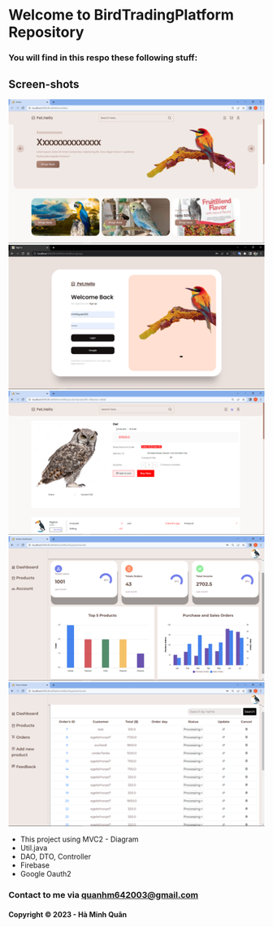 # Welcome to BirdTradingPlatform Repository

### You will find in this respo these following stuff:
## Screen-shots
![Home Page](https://github.com/whitedolpin/BirdTradingPlatform/blob/main/Screen-shot/HomePage%20(1).png)
![Log in](https://github.com/whitedolpin/BirdTradingPlatform/blob/main/Screen-shot/Login.png)
![Product](https://github.com/whitedolpin/BirdTradingPlatform/blob/main/Screen-shot/Product.png)
![Admin](https://github.com/whitedolpin/BirdTradingPlatform/blob/main/Screen-shot/Admin.png)
![Shop](https://github.com/whitedolpin/BirdTradingPlatform/blob/main/Screen-shot/Shop.png)
* This project using MVC2 - Diagram
* Util.java
* DAO, DTO, Controller
* Firebase
* Google Oauth2
### Contact to me via quanhm642003@gmail.com
#### Copyright &#169; 2023 - Hà Minh Quân
